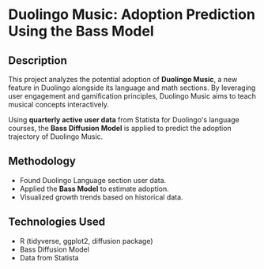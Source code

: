 # Duolingo Music: Adoption Prediction Using the Bass Model
## Description
This project analyzes the potential adoption of **Duolingo Music**, a new feature in Duolingo alongside its language and math sections. By leveraging user engagement and gamification principles, Duolingo Music aims to teach musical concepts interactively.

Using **quarterly active user data** from Statista for Duolingo's language courses, the **Bass Diffusion Model** is applied to predict the adoption trajectory of Duolingo Music.

## Methodology
- Found Duolingo Language section user data.
- Applied the **Bass Model** to estimate adoption.
- Visualized growth trends based on historical data.

## Technologies Used
- R (tidyverse, ggplot2, diffusion package)
- Bass Diffusion Model
- Data from Statista
